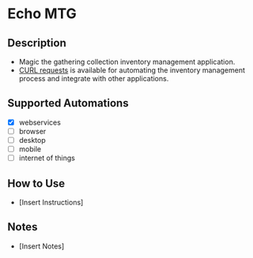 # Echo MTG

## Description
- Magic the gathering collection inventory management application.
- [CURL requests](https://www.echomtg.com/api/) is available for automating the inventory management process and integrate with other applications.

## Supported Automations
- [X] webservices
- [ ] browser
- [ ] desktop
- [ ] mobile
- [ ] internet of things

## How to Use
- [Insert Instructions]

## Notes
- [Insert Notes]
